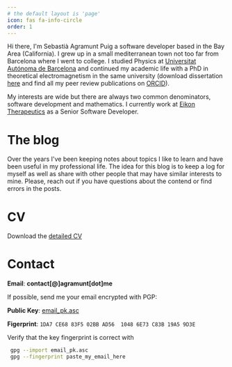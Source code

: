```yaml
---
# the default layout is 'page'
icon: fas fa-info-circle
order: 1
---
```


Hi there, I'm Sebastià Agramunt Puig a software developer based in the Bay Area (California). I grew up in a small mediterranean town not too far from Barcelona where I went to college. I studied Physics at <a href="https://www.uab.cat/" target="_blank">Universitat Autónoma de Barcelona</a> and continued my academic life with a PhD in theoretical electromagnetism in the same university (download dissertation <a href="https://www.tdx.cat/handle/10803/129413" target="_blank">here</a> and find all my peer review publications on <a href="https://orcid.org/0000-0002-3627-2820" target="_blank">ORCID</a>).

My interests are wide but there are always two common denominators, software development and mathematics. I currently work at <a href="https://www.eikontx.com/" target="_blank">Eikon Therapeutics</a> as a Senior Software Developer.


# The blog

Over the years I've been keeping notes about topics I like to learn and have been useful in my professional life. The idea for this blog is to keep a log for myself as well as share with other people that may have similar interests to mine. Please, reach out if you have questions about the contend or find errors in the posts. 

# CV

Download the <a href="../files/2024.05.10_Sebastia_Agramunt_CV.pdf" download>detailed CV</a>

# Contact

**Email**: **contact[@]agramunt[dot]me**

If possible, send me your email encrypted with PGP:

**Public Key**: <a href="../files/email_pk.asc" download>email_pk.asc</a>

**Figerprint**: `1DA7 CE68 83F5 02BB AD56  1048 6E73 C83B 19A5 9D3E`

Verify that the key fingerprint is correct with

```bash
 gpg --import email_pk.asc
 gpg --fingerprint paste_my_email_here
```